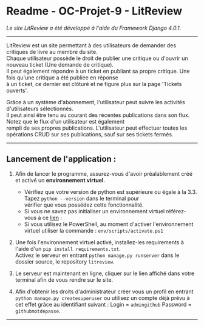 # Readme - OC-Projet-9 - LitReview

*Le site LitReview a été développé à l'aide du Framework Django 4.0.1.*

---


LitReview est un site permettant à des utilisateurs de demander des critiques de livre au membre du site.  
Chaque utilisateur possède le droit de publier une critique ou d'ouvrir un nouveau ticket (Une demande de critique).  
Il peut également répondre à un ticket en publiant sa propre critique. Une fois qu'une critique a été publiée en réponse  
à un ticket, ce dernier est clôturé et ne figure plus sur la page 'Tickets ouverts'.

Grâce à un système d'abonnement, l'utilisateur peut suivre les activités d'utilisateurs sélectionnés.  
Il peut ainsi être tenu au courant des récentes publications dans son flux.  Notez que le flux d'un utilisateur est également  
rempli de ses propres publications. L'utilisateur peut effectuer toutes les opérations CRUD sur ses publications, sauf sur ses tickets fermés.

---

## Lancement de l'application :


1. Afin de lancer le programme, assurez-vous d'avoir préalablement créé et activé un **environnement virtuel**.

    - Vérifiez que votre version de python est supérieure ou égale à la 3.3. Tapez `python --version` dans le terminal pour  
      vérifier que vous possédez cette fonctionnalité. 
    - Si vous ne savez pas initialiser un environnement virtuel référez-vous à ce [lien](https://openclassrooms.com/fr/courses/6951236-mettez-en-place-votre-environnement-python/7014018-creez-votre-premier-environnement-virtuel) :
    - Si vous utilisez le PowerShell, au moment d'activer l'environnement virtuel utiliser la commande : `env/scripts/activate.ps1` 


2. Une fois l'environnement virtuel activé, installez-les requirements à l'aide d'un `pip install requirements.txt`.  
Activez le serveur en entrant `python manage.py runserver` dans le dossier source, le repository `litreview`.
   

3. Le serveur est maintenant en ligne, cliquer sur le lien affiché dans votre terminal afin de vous rendre sur le site. 


4. Afin d'obtenir les droits d'administrateur créer vous un profil en entrant `python manage.py createsuperuser` ou utilisez
un compte déjà prévu à cet effet grâce au identifiant suivant : Login = `admingithub` Password = `githubmotdepasse`.


---


